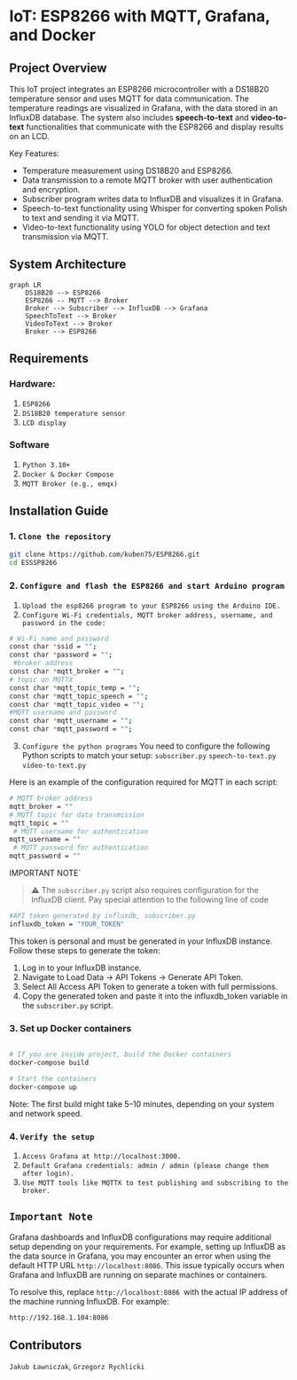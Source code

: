 # IoT: ESP8266 with MQTT, Grafana, and Docker

## Project Overview

This IoT project integrates an ESP8266 microcontroller with a DS18B20 temperature sensor and uses MQTT for data communication. The temperature readings are visualized in Grafana, with the data stored in an InfluxDB database. The system also includes **speech-to-text** and **video-to-text** functionalities that communicate with the ESP8266 and display results on an LCD.

Key Features:
- Temperature measurement using DS18B20 and ESP8266.
- Data transmission to a remote MQTT broker with user authentication and encryption.
- Subscriber program writes data to InfluxDB and visualizes it in Grafana.
- Speech-to-text functionality using Whisper for converting spoken Polish to text and sending it via MQTT.
- Video-to-text functionality using YOLO for object detection and text transmission via MQTT.

## System Architecture

```mermaid
graph LR
    DS18B20 --> ESP8266
    ESP8266 -- MQTT --> Broker
    Broker --> Subscriber --> InfluxDB --> Grafana
    SpeechToText --> Broker
    VideoToText --> Broker
    Broker --> ESP8266
```

## Requirements

### Hardware:

1. `ESP8266`
2. `DS18B20 temperature sensor`
3. `LCD display`

### Software

1. `Python 3.10+`
2. `Docker & Docker Compose`
3. `MQTT Broker (e.g., emqx)`


## Installation Guide

### 1. `Clone the repository`

```bash
git clone https://github.com/kuben75/ESP8266.git
cd ESSSP8266
```

### 2. `Configure and flash the ESP8266 and start Arduino program`

1. `Upload the esp8266 program to your ESP8266 using the Arduino IDE.`
2. `Configure Wi-Fi credentials, MQTT broker address, username, and password in the code:`

```bash 
# Wi-Fi name and password
const char *ssid = "";           
const char *password = "";  
 #broker address                                    
const char *mqtt_broker = ""; 
# topic on MQTTX
const char *mqtt_topic_temp = "";                     
const char *mqtt_topic_speech = "";                  
const char *mqtt_topic_video = "";  
#MQTT username and password              
const char *mqtt_username = "";                               
const char *mqtt_password = ""; 
```
3. `Configure the python programs`
You need to configure the following Python scripts to match your setup:
`subscriber.py`
`speech-to-text.py`
`video-to-text.py`

Here is an example of the configuration required for MQTT in each script:
```bash
# MQTT broker address
mqtt_broker = ""
# MQTT topic for data transmission
mqtt_topic = ""
 # MQTT username for authentication
mqtt_username = "" 
 # MQTT password for authentication
mqtt_password = ""  
```
IMPORTANT NOTE`
 > ⚠️ The `subscriber.py` script also requires configuration for the InfluxDB client. Pay special attention to the following line of code 

```bash
#API token generated by influxdb, subscriber.py
influxdb_token = "YOUR_TOKEN"
 ```
This token is personal and must be generated in your InfluxDB instance. Follow these steps to generate the token:
1. Log in to your InfluxDB instance.
2. Navigate to Load Data -> API Tokens -> Generate API Token.
3. Select All Access API Token to generate a token with full permissions.
4. Copy the generated token and paste it into the influxdb_token variable in the `subscriber.py` script.

### 3. Set up Docker containers

```bash 

# If you are inside project, build the Docker containers
docker-compose build

# Start the containers
docker-compose up
```
Note: The first build might take 5–10 minutes, depending on your system and network speed. 

### 4. `Verify the setup`

1. `Access Grafana at http://localhost:3000.`
2. `Default Grafana credentials: admin / admin (please change them after login).`
3. `Use MQTT tools like MQTTX to test publishing and subscribing to the broker.`
## `Important Note` 
Grafana dashboards and InfluxDB configurations may require additional setup depending on your requirements. For example,  setting up InfluxDB as the data source in Grafana, you may encounter an error when using the default HTTP URL `http://localhost:8086`. This issue typically occurs when Grafana and InfluxDB are running on separate machines or containers.

To resolve this, replace `http://localhost:8086 `with the actual IP address of the machine running InfluxDB. For example:
```bash
http://192.168.1.104:8086
```

## Contributors
`Jakub Ławniczak`, `Grzegorz Rychlicki`